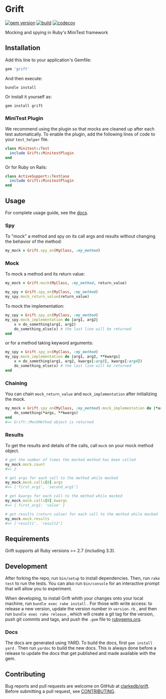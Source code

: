 # Grift

[![gem version](https://badge.fury.io/rb/grift.svg)](https://rubygems.org/gems/grift)
[![build](https://github.com/clarkedb/grift/actions/workflows/ci.yml/badge.svg)](https://github.com/clarkedb/grift/actions?query=workflow%3ACI)
[![codecov](https://codecov.io/gh/clarkedb/grift/branch/main/graph/badge.svg)](https://codecov.io/gh/clarkedb/grift)

Mocking and spying in Ruby's MiniTest framework

## Installation

Add this line to your application's Gemfile:

```ruby
gem 'grift'
```

And then execute:

```shell
bundle install
```

Or install it yourself as:

```shell
gem install grift
```

### MiniTest Plugin

We recommend using the plugin so that mocks are cleaned up after each test automatically. To enable the plugin, add the following lines of code to your `test_helper` file.

```ruby
class Minitest::Test
  include Grift::MinitestPlugin
end
```

Or for Ruby on Rails:

```ruby
class ActiveSupport::TestCase
  include Grift::MinitestPlugin
end
```

## Usage

For complete usage guide, see the [docs](https://clarkedb.github.io/grift/).

### Spy

To "mock" a method and spy on its call args and results without changing the behavior of the method:

```ruby
my_mock = Grift.spy_on(MyClass, :my_method)
```

### Mock

To mock a method and its return value:

```ruby
my_mock = Grift.mock(MyClass, :my_method, return_value)

my_spy = Grift.spy_on(MyClass, :my_method)
my_spy.mock_return_value(return_value)
```

To mock the implementation:

```ruby
my_spy = Grift.spy_on(MyClass, :my_method)
my_spy.mock_implementation do |arg1, arg2|
    x = do_something(arg1, arg2)
    do_something_else(x) # the last line will be returned
end
```

or for a method taking keyword arguments:

```ruby
my_spy = Grift.spy_on(MyClass, :my_method)
my_spy.mock_implementation do |arg1, arg2, **kwargs|
    x = do_something(arg1, arg2, kwargs[:arg3], kwargs[:arg4])
    do_something_else(x) # the last line will be returned
end
```

### Chaining

You can chain `mock_return_value` and `mock_implementation` after initializing the mock.

```ruby
my_mock = Grift.spy_on(MyClass, :my_method).mock_implementation do |*args, **kwargs|
    do_something(*args, **kwargs)
end
#=> Grift::MockMethod object is returned
```

### Results

To get the results and details of the calls, call `mock` on your mock method object.

```ruby
# get the number of times the mocked method has been called
my_mock.mock.count
#=> 2

# get args for each call to the method while mocked
my_mock.mock.calls[0].args
#=> ['first_arg1', 'second_arg1']

# get kwargs for each call to the method while mocked
my_mock.mock.calls[0].kwargs
#=> { first_arg1: 'value' }

# get results (return value) for each call to the method while mocked
my_mock.mock.results
#=> ['result1', 'result2']
```

## Requirements

Grift supports all Ruby versions >= 2.7 (including 3.3).

## Development

After forking the repo, run `bin/setup` to install dependencies. Then, run `rake test` to run the tests. You can also run `bin/console` for an interactive prompt that will allow you to experiment.

When developing, to install Grift whith your changes onto your local machine, run `bundle exec rake install` . For those with write access: to release a new version, update the version number in `version.rb` , and then run `bundle exec rake release` , which will create a git tag for the version, push git commits and tags, and push the `.gem` file to [rubygems.org](https://rubygems.org).

### Docs

The docs are generated using YARD. To build the docs, first `gem install yard` . Then run `yardoc` to build the new docs. This is always done before a release to update the docs that get published and made available with the gem.

## Contributing

Bug reports and pull requests are welcome on GitHub at [clarkedb/grift](https://github.com/clarkedb/grift). Before submitting a pull request, see [CONTRIBUTING](.github/CONTRIBUTING.md).
